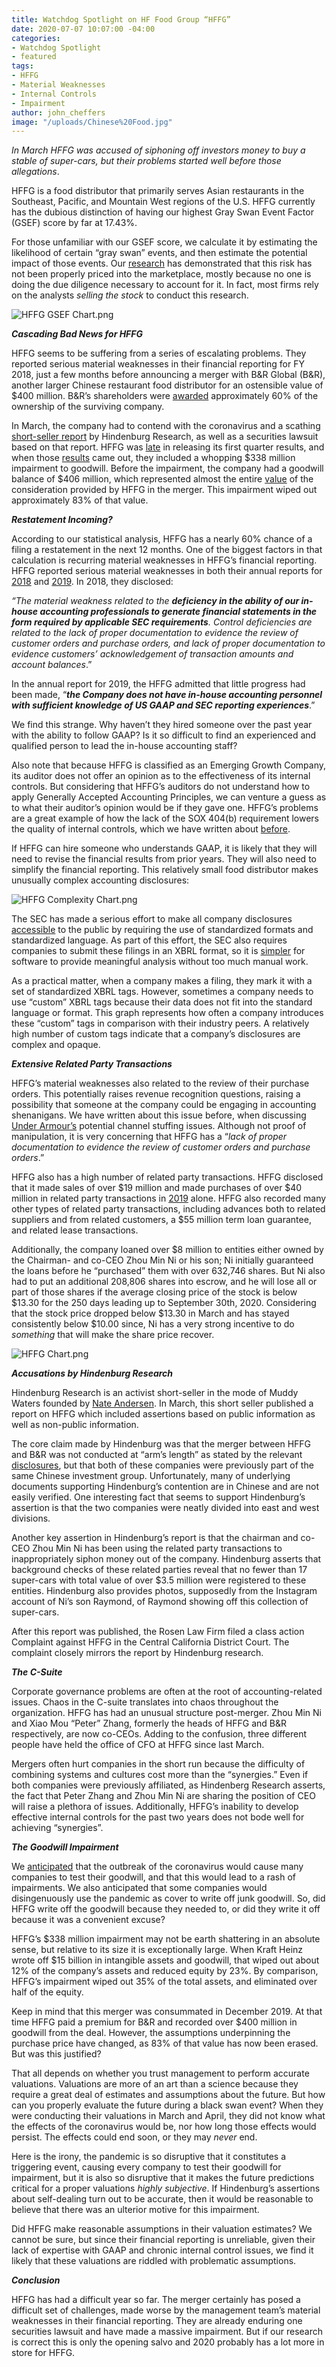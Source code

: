 ```yaml
---
title: Watchdog Spotlight on HF Food Group “HFFG”
date: 2020-07-07 10:07:00 -04:00
categories:
- Watchdog Spotlight
- featured
tags:
- HFFG
- Material Weaknesses
- Internal Controls
- Impairment
author: john_cheffers
image: "/uploads/Chinese%20Food.jpg"
---
```


*In March HFFG was accused of siphoning off investors money to buy a stable of super-cars, but their problems started well before those allegations*.

HFFG is a food distributor that primarily serves Asian restaurants in the Southeast, Pacific, and Mountain West regions of the U.S. HFFG currently has the dubious distinction of having our highest Gray Swan Event Factor (GSEF) score by far at 17.43%.

For those unfamiliar with our GSEF score, we calculate it by estimating the likelihood of certain “gray swan” events, and then estimate the potential impact of those events. Our [research](https://blog.watchdogresearch.com/posts/new-research-gray-swan-event-factor-is-predictive-of-stock-return/) has demonstrated that this risk has not been properly priced into the marketplace, mostly because no one is doing the due diligence necessary to account for it. In fact, most firms rely on the analysts *selling the stock* to conduct this research.

![HFFG GSEF Chart.png](/uploads/HFFG%20GSEF%20Chart.png)

***Cascading Bad News for HFFG***

HFFG seems to be suffering from a series of escalating problems. They reported serious material weaknesses in their financial reporting for FY 2018, just a few months before announcing a merger with B&R Global (B&R), another larger Chinese restaurant food distributor for an ostensible value of $400 million. B&R’s shareholders were [awarded](https://www.sec.gov/Archives/edgar/data/1680873/000143774919021487/fooh20191104_8k.htm) approximately 60% of the ownership of the surviving company.

In March, the company had to contend with the coronavirus and a scathing [short-seller report](https://hindenburgresearch.com/hf-foods/) by Hindenburg Research, as well as a securities lawsuit based on that report. HFFG was [late](https://www.sec.gov/Archives/edgar/data/1680873/000143774920010302/fooh20200510_nt10q.htm) in releasing its first quarter results, and when those [results](https://www.sec.gov/Archives/edgar/data/1680873/000143774920011101/fooh20200331_10q.htm) came out, they included a whopping $338 million impairment to goodwill. Before the impairment, the company had a goodwill balance of $406 million, which represented almost the entire [value](https://www.sec.gov/Archives/edgar/data/1680873/000143774919014692/fooh20190719_prem14a.htm) of the consideration provided by HFFG in the merger. This impairment wiped out approximately 83% of that value.

***Restatement Incoming?***

According to our statistical analysis, HFFG has a nearly 60% chance of a filing a restatement in the next 12 months. One of the biggest factors in that calculation is recurring material weaknesses in HFFG’s financial reporting. HFFG reported serious material weaknesses in both their annual reports for [2018](https://www.sec.gov/Archives/edgar/data/1680873/000143774919006198/fooh20181231_10k.htm) and [2019](https://www.sec.gov/Archives/edgar/data/1680873/000143774920005276/fooh20191231_10k.htm). In 2018, they disclosed:

*“The material weakness related to the **deficiency in the ability of our in-house accounting professionals to generate financial statements in the form required by applicable SEC requirements**. Control deficiencies are related to the lack of proper documentation to evidence the review of customer orders and purchase orders, and lack of proper documentation to evidence customers’ acknowledgement of transaction amounts and account balances*.”

In the annual report for 2019, the HFFG admitted that little progress had been made, “***the Company does not have in-house accounting personnel with sufficient knowledge of US GAAP and SEC reporting experiences***.”

We find this strange.  Why haven’t they hired someone over the past year with the ability to follow GAAP? Is it so difficult to find an experienced and qualified person to lead the in-house accounting staff?

Also note that because HFFG is classified as an Emerging Growth Company, its auditor does not offer an opinion as to the effectiveness of its internal controls. But considering that HFFG’s auditors do not understand how to apply Generally Accepted Accounting Principles, we can venture a guess as to what their auditor’s opinion would be if they gave one. HFFG’s problems are a great example of how the lack of the SOX 404(b) requirement lowers the quality of internal controls, which we have written about [before](https://blog.watchdogresearch.com/posts/america-runs-from-luckin-fraud-enabled-by-slack-standards/).

If HFFG can hire someone who understands GAAP, it is likely that they will need to revise the financial results from prior years. They will also need to simplify the financial reporting. This relatively small food distributor makes unusually complex accounting disclosures:

![HFFG Complexity Chart.png](/uploads/HFFG%20Complexity%20Chart.png)

The SEC has made a serious effort to make all company disclosures [accessible](https://www.sec.gov/page/osdhistoryandrulemaking) to the public by requiring the use of standardized formats and standardized language. As part of this effort, the SEC also requires companies to submit these filings in an XBRL format, so it is [simpler](https://www.sec.gov/structureddata/what-is-structured-data) for software to provide meaningful analysis without too much manual work.

As a practical matter, when a company makes a filing, they mark it with a set of standardized XBRL tags. However, sometimes a company needs to use “custom” XBRL tags because their data does not fit into the standard language or format. This graph represents how often a company introduces these “custom” tags in comparison with their industry peers. A relatively high number of custom tags indicate that a company’s disclosures are complex and opaque.

***Extensive Related Party Transactions***

HFFG’s material weaknesses also related to the review of their purchase orders. This potentially raises revenue recognition questions, raising a possibility that someone at the company could be engaging in accounting shenanigans. We have written about this issue before, when discussing [Under Armour’s](https://blog.watchdogresearch.com/posts/under-armour-part-ii-cam-raises-the-specter-of-channel-stuffing/) potential channel stuffing issues. Although not proof of manipulation, it is very concerning that HFFG has a “*lack of proper documentation to evidence the review of customer orders and purchase orders*.”

HFFG also has a high number of related party transactions. HFFG disclosed that it made sales of over $19 million and made purchases of over $40 million in related party transactions in [2019](https://www.sec.gov/Archives/edgar/data/1680873/000143774920005276/fooh20191231_10k.htm) alone. HFFG also recorded many other types of related party transactions, including advances both to related suppliers and from related customers, a $55 million term loan guarantee, and related lease transactions.

Additionally, the company loaned over $8 million to entities either owned by the Chairman- and co-CEO Zhou Min Ni or his son; Ni initially guaranteed the loans before he “purchased” them with over 632,746 shares. But Ni also had to put an additional 208,806 shares into escrow, and he will lose all or part of those shares if the average closing price of the stock is below $13.30 for the 250 days leading up to September 30th, 2020. Considering that the stock price dropped below $13.30 in March and has stayed consistently below $10.00 since, Ni has a very strong incentive to do *something* that will make the share price recover.

![HFFG Chart.png](/uploads/HFFG%20Chart.png)

***Accusations by Hindenburg Research***

Hindenburg Research is an activist short-seller in the mode of Muddy Waters founded by [Nate Andersen](https://hindenburgresearch.com/about-us/). In March, this short seller published a report on HFFG which included assertions based on public information as well as non-public information.

The core claim made by Hindenburg was that the merger between HFFG and B&R was not conducted at “arm’s length” as stated by the relevant [disclosures](https://www.sec.gov/Archives/edgar/data/1680873/000143774919014692/fooh20190719_prem14a.htm), but that both of these companies were previously part of the same Chinese investment group. Unfortunately, many of underlying documents supporting Hindenburg’s contention are in Chinese and are not easily verified. One interesting fact that seems to support Hindenburg’s assertion is that the two companies were neatly divided into east and west divisions.

Another key assertion in Hindenburg’s report is that the chairman and co-CEO Zhou Min Ni has been using the related party transactions to inappropriately siphon money out of the company. Hindenburg asserts that background checks of these related parties reveal that no fewer than 17 super-cars with total value of over $3.5 million were registered to these entities. Hindenburg also provides photos, supposedly from the Instagram account of Ni’s son Raymond, of Raymond showing off this collection of super-cars.

After this report was published, the Rosen Law Firm filed a class action Complaint against HFFG in the Central California District Court. The complaint closely mirrors the report by Hindenburg research.

***The C-Suite***

Corporate governance problems are often at the root of accounting-related issues. Chaos in the C-suite translates into chaos throughout the organization. HFFG has had an unusual structure post-merger. Zhou Min Ni and Xiao Mou “Peter” Zhang, formerly the heads of HFFG and B&R respectively, are now co-CEOs. Adding to the confusion, three different people have held the office of CFO at HFFG since last March.

Mergers often hurt companies in the short run because the difficulty of combining systems and cultures cost more than the “synergies.” Even if both companies were previously affiliated, as Hindenberg Research asserts, the fact that Peter Zhang and Zhou Min Ni are sharing the position of CEO will raise a plethora of issues. Additionally, HFFG’s inability to develop effective internal controls for the past two years does not bode well for achieving “synergies”.

***The Goodwill Impairment***

We [anticipated](https://blog.watchdogresearch.com/posts/birds-of-a-feather-how-to-tell-a-gray-swan-from-a-black-swan-dot/) that the outbreak of the coronavirus would cause many companies to test their goodwill, and that this would lead to a rash of impairments. We also anticipated that some companies would disingenuously use the pandemic as cover to write off junk goodwill. So, did HFFG write off the goodwill because they needed to, or did they write it off because it was a convenient excuse?

HFFG’s $338 million impairment may not be earth shattering in an absolute sense, but relative to its size it is exceptionally large. When Kraft Heinz wrote off $15 billion in intangible assets and goodwill, that wiped out about 12% of the company’s assets and reduced equity by 23%. By comparison, HFFG’s impairment wiped out 35% of the total assets, and eliminated over half of the equity.

Keep in mind that this merger was consummated in December 2019. At that time HFFG paid a premium for B&R and recorded over $400 million in goodwill from the deal. However, the assumptions underpinning the purchase price have changed, as 83% of that value has now been erased. But was this justified?

That all depends on whether you trust management to perform accurate valuations. Valuations are more of an art than a science because they require a great deal of estimates and assumptions about the future. But how can you properly evaluate the future during a black swan event? When they were conducting their valuations in March and April, they did not know what the effects of the coronavirus would be, nor how long those effects would persist. The effects could end soon, or they may *never* end.

Here is the irony, the pandemic is so disruptive that it constitutes a triggering event, causing every company to test their goodwill for impairment, but it is also so disruptive that it makes the future predictions critical for a proper valuations *highly subjective*. If Hindenburg’s assertions about self-dealing turn out to be accurate, then it would be reasonable to believe that there was an ulterior motive for this impairment.

Did HFFG make reasonable assumptions in their valuation estimates? We cannot be sure, but since their financial reporting is unreliable, given their lack of expertise with GAAP and chronic internal control issues, we find it likely that these valuations are riddled with problematic assumptions.

***Conclusion***

HFFG has had a difficult year so far. The merger certainly has posed a difficult set of challenges, made worse by the management team’s material weaknesses in their financial reporting. They are already enduring one securities lawsuit and have made a massive impairment. But if our research is correct this is only the opening salvo and 2020 probably has a lot more in store for HFFG.